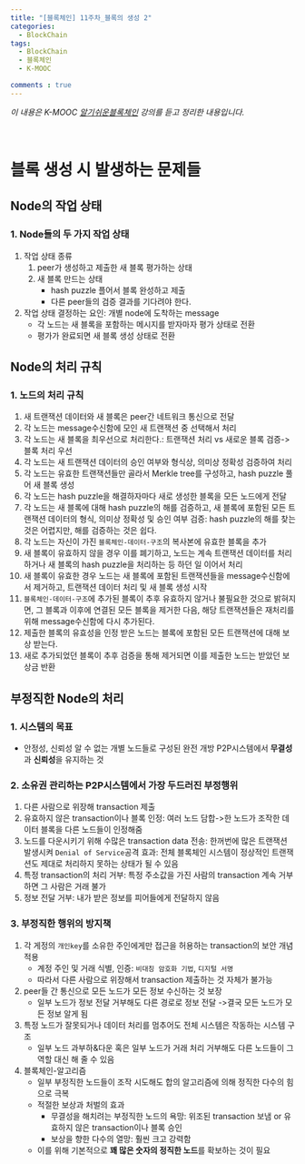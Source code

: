 ```yaml
---
title: "[블록체인] 11주차_블록의 생성 2"
categories:
  - BlockChain
tags:
  - BlockChain
  - 블록체인
  - K-MOOC

comments : true
---
```

*이 내용은 K-MOOC [알기쉬운블록체인] 강의를 듣고 정리한 내용입니다.*
<br>

[알기쉬운블록체인]: http://www.kmooc.kr/courses/course-v1:SJCU+SJCU01+2019_2/courseware/145ba5714d1246c1b65fe1b081d52db0/e1af1659e74343579fe5727acdfcfbc7/?child=last

<br>

# 블록 생성 시 발생하는 문제들
## Node의 작업 상태
### 1. Node들의 두 가지 작업 상태
1. 작업 상태 종류
    1. peer가 생성하고 제출한 새 블록 평가하는 상태
    2. 새 블록 만드는 상태
        - hash puzzle 플어서 블록 완성하고 제출
        - 다른 peer들의 검증 결과를 기다려야 한다.
2. 작업 상태 결정하는 요인: 개별 node에 도착하는 message
    - 각 노드는 새 블록을 포함하는 메시지를 받자마자 평가 상태로 전환
    - 평가가 완료되면 새 블록 생성 상태로 전환<br>

## Node의 처리 규칙
### 1. 노드의 처리 규칙
1. 새 트랜잭션 데이터와 새 블록은 peer간 네트워크 통신으로 전달
2. 각 노드는 message수신함에 모인 새 트랜잭션 중 선택해서 처리
3. 각 노드는 새 블록을 최우선으로 처리한다.: 트랜잭션 처리 vs 새로운 블록 검증-> 블록 처리 우선
4. 각 노드는 새 트랜잭션 데이터의 승인 여부와 형식상, 의미상 정확성 검증하여 처리
5. 각 노드는 유효한 트랜잭션들만 골라서 Merkle tree를 구성하고, hash puzzle 풀어 새 블록 생성
6. 각 노드는 hash puzzle을 해결하자마다 새로 생성한 블록을 모든 노드에게 전달
7. 각 노드는 새 블록에 대해 hash puzzle의 해를 검증하고, 새 블록에 포함된 모든 트랜잭션 데이터의 형식, 의미상 정확성 및 승인 여부 검증: hash puzzle의 해를 찾는 것은 어렵지만, 해를 검증하는 것은 쉽다.
8. 각 노드는 자신이 가진 `블록체인-데이터-구조`의 복사본에 유효한 블록을 추가
9. 새 블록이 유효하지 않을 경우 이를 폐기하고, 노드는 계속 트랜잭션 데이터를 처리하거나 새 블록의 hash puzzle을 처리하는 등 하던 일 이어서 처리
10. 새 블록이 유효한 경우 노드는 새 블록에 포함된 트랜잭션들을 message수신함에서 제거하고, 트랜잭션 데이터 처리 및 새 블록 생성 시작
11. `블록체인-데이터-구조`에 추가된 블록이 추후 유효하지 않거나 불필요한 것으로 밝혀지면, 그 블록과 이후에 연결된 모든 블록을 제거한 다음, 해당 트랜잭션들은 재처리를 위해 message수신함에 다시 추가된다.
12. 제출한 블록의 유효성을 인정 받은 노드는 블록에 포함된 모든 트랜잭션에 대해 보상 받는다.
13. 새로 추가되었던 블록이 추후 검증을 통해 제거되면 이를 제출한 노드는 받았던 보상금 반환<br>

## 부정직한 Node의 처리
### 1. 시스템의 목표
- 안정성, 신뢰성 알 수 없는 개별 노드들로 구성된 완전 개방 P2P시스템에서 **무결성**과 **신뢰성**을 유지하는 것

### 2. 소유권 관리하는 P2P시스템에서 가장 두드러진 부정행위
1. 다른 사람으로 위장해 transaction 제출
2. 유효하지 않은 transaction이나 블록 인정: 여러 노드 담합->한 노드가 조작한 데이터 블록을 다른 노드들이 인정해줌
3. 노드를 다운시키기 위해 수많은 transaction data 전송: 한꺼번에 많은 트랜잭션 발생시켜 `Denial of Service`공격 효과: 전체 블록체인 시스템이 정상적인 트랜잭션도 제대로 처리하지 못하는 상태가 될 수 있음
4. 특정 transaction의 처리 거부: 특정 주소값을 가진 사람의 transaction 계속 거부하면 그 사람은 거래 불가
5. 정보 전달 거부: 내가 받은 정보를 피어들에게 전달하지 않음<br>

### 3. 부정직한 행위의 방지책
1. 각 게정의 `개인key`를 소유한 주인에게만 접근을 허용하는 transaction의 보안 개념 적용
    - 계정 주인 및 거래 식별, 인증: `비대칭 암호화 기법`, `디지털 서명`
    - 따라서 다른 사람으로 위장해서 transaction 제출하는 것 자체가 불가능
2. peer들 간 통신으로 모든 노드가 모든 정보 수신하는 것 보장
    - 일부 노드가 정보 전달 거부해도 다른 경로로 정보 전달 ->결국 모든 노드가 모든 정보 알게 됨
3. 특정 노드가 잘못되거나 데이터 처리를 멈추어도 전체 시스템은 작동하는 시스템 구조
    - 일부 노드 과부하&다운 혹은 일부 노드가 거래 처리 거부해도 다른 노드들이 그 역할 대신 해 줄 수 있음
4. 블록체인-알고리즘
    - 일부 부정직한 노드들이 조작 시도해도 합의 알고리즘에 의해 정직한 다수의 힘으로 극복
    - 적절한 보상과 처벌의 효과
        - 무결성을 해치려는 부정직한 노드의 욕망: 위조된 transaction 보냄 or 유효하지 않은 transaction이나 블록 승인
        - 보상을 향한 다수의 열망: 훨씬 크고 강력함
    - 이를 위해 기본적으로 **꽤 많은 숫자의 정직한 노드**를 확보하는 것이 필요<br>



